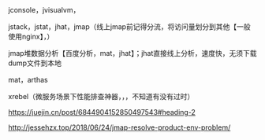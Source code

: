 jconsole，jvisualvm，

jstack，jstat，jhat，jmap（线上jmap前记得分流，将访问量划分到其他【一般使用nginx】，）

jmap堆数据分析【百度分析，mat，jhat】；jhat直接线上分析，速度快，无须下载dump文件到本地

mat，arthas

xrebel（微服务场景下性能排查神器，，，不知道有没有过时）

https://juejin.cn/post/6844904152850497543#heading-2

http://jessehzx.top/2018/06/24/jmap-resolve-product-env-problem/
